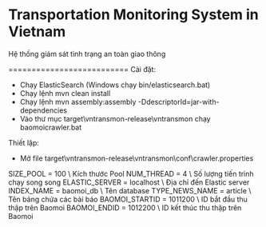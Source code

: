 Transportation Monitoring System in Vietnam
==========================

Hệ thống giám sát tình trạng an toàn giao thông


==========================
Cài đặt:
- Chạy ElasticSearch (Windows chạy bin/elasticsearch.bat)
- Chạy lệnh mvn clean install
- Chạy lệnh mvn assembly:assembly -DdescriptorId=jar-with-dependencies
- Vào thư mục target\vntransmon-release\vntransmon chạy baomoicrawler.bat

Thiết lập:
- Mở file target\vntransmon-release\vntransmon\conf\crawler.properties

SIZE_POOL = 100 \\ Kích thước Pool
NUM_THREAD = 4 \\ Số lượng tiến trình chạy song song
ELASTIC_SERVER = localhost \\ Địa chỉ đến Elastic server
INDEX_NAME = baomoi_db \\ Tên database
TYPE_NEWS_NAME = article \\ Tên bảng chứa các bài báo
BAOMOI_STARTID = 1011200 \\ ID bắt đầu thu thập trên Baomoi
BAOMOI_ENDID = 1012200 \\ ID kết thúc thu thập trên Baomoi

